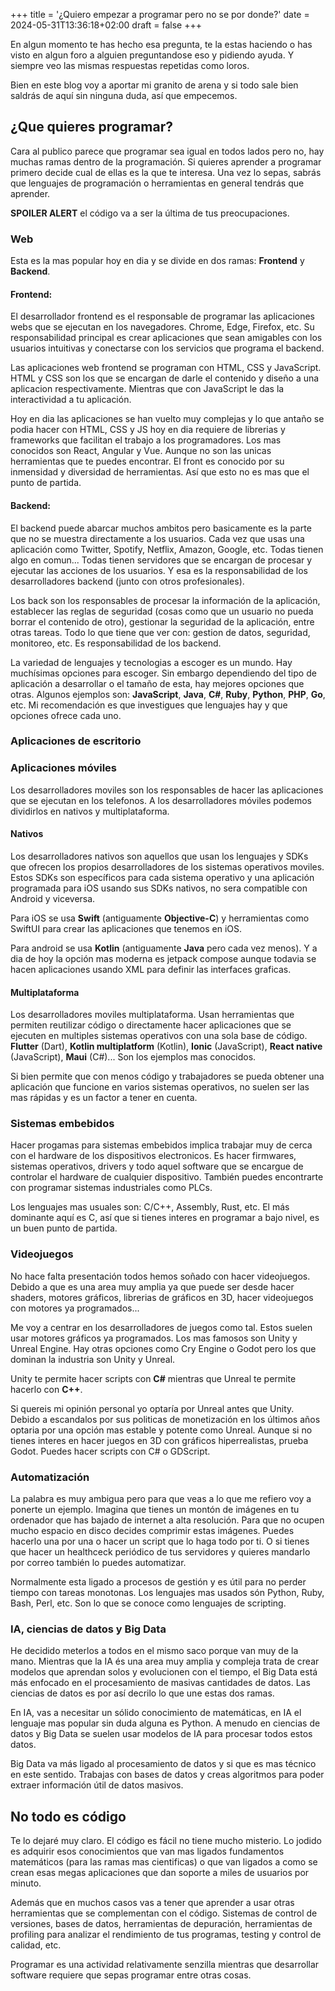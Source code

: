 +++
title = '¿Quiero empezar a programar pero no se por donde?'
date = 2024-05-31T13:36:18+02:00
draft = false
+++

En algun momento te has hecho esa pregunta, te la estas haciendo o has visto en algun
foro a alguien preguntandose eso y pidiendo ayuda. Y siempre veo las mismas respuestas repetidas como loros.

Bien en este blog voy a aportar mi granito de arena y si todo sale bien saldrás de aquí sin ninguna duda,
así que empecemos.

## ¿Que quieres programar?
Cara al publico parece que programar sea igual en todos lados pero no, hay muchas ramas dentro de la programación.
Si quieres aprender a programar primero decide cual de ellas es la que te interesa. Una vez lo sepas, sabrás
que lenguajes de programación o herramientas en general tendrás que aprender.

**SPOILER ALERT** el código va a ser la última de tus preocupaciones.

### Web
Esta es la mas popular hoy en dia y se divide en dos ramas: **Frontend** y **Backend**.

#### Frontend:
El desarrollador frontend es el responsable de programar las aplicaciones webs que se ejecutan en los navegadores.
Chrome, Edge, Firefox, etc. Su responsabilidad principal es crear aplicaciones que sean amigables con los usuarios
intuitivas y conectarse con los servicios que programa el backend.

Las aplicaciones web frontend se programan con HTML, CSS y JavaScript. HTML y CSS son los que se encargan de darle el
contenido y diseño a una aplicacion respectivamente. Mientras que con JavaScript le das la interactividad a tu aplicación.

Hoy en dia las aplicaciones se han vuelto muy complejas y lo que antaño se podia hacer con HTML, CSS y JS hoy en dia
requiere de librerias y frameworks que facilitan el trabajo a los programadores. Los mas conocidos son
React, Angular y Vue. Aunque no son las unicas herramientas que te puedes encontrar. El front es conocido
por su inmensidad y diversidad de herramientas. Así que esto no es mas que el punto de partida.

#### Backend:
El backend puede abarcar muchos ambitos pero basicamente es la parte que no se muestra directamente a los usuarios.
Cada vez que usas una aplicación como Twitter, Spotify, Netflix, Amazon, Google, etc. Todas tienen algo en comun...
Todas tienen servidores que se encargan de procesar y ejecutar las acciones de los usuarios. Y esa es la responsabilidad
de los desarrolladores backend (junto con otros profesionales).

Los back son los responsables de procesar la información
de la aplicación, establecer las reglas de seguridad (cosas como que un usuario no pueda borrar el contenido de otro),
gestionar la seguridad de la aplicación, entre otras tareas. Todo lo que tiene que ver con: gestion de datos, seguridad,
monitoreo, etc. Es responsabilidad de los backend.

La variedad de lenguajes y tecnologias a escoger es un mundo. Hay muchísimas opciones para escoger. Sin embargo dependiendo
del tipo de aplicación a desarrollar o el tamaño de esta, hay mejores opciones que otras. Algunos ejemplos son: **JavaScript**,
**Java**, **C#**, **Ruby**, **Python**, **PHP**, **Go**, etc. Mi recomendación es que investigues que lenguajes hay y que opciones ofrece cada uno.

### Aplicaciones de escritorio
### Aplicaciones móviles
Los desarrolladores moviles son los responsables de hacer las aplicaciones que se ejecutan en los telefonos.
A los desarrolladores móviles podemos dividirlos en nativos y multiplataforma.

#### Nativos
Los desarrolladores nativos
son aquellos que usan los lenguajes y SDKs que ofrecen los propios desarrolladores de los sistemas operativos moviles.
Estos SDKs son específicos para cada sistema operativo y una aplicación programada para iOS usando sus SDKs nativos,
no sera compatible con Android y viceversa.

Para iOS se usa **Swift** (antiguamente **Objective-C**) y herramientas como SwiftUI para crear las aplicaciones que tenemos en iOS.

Para android se usa **Kotlin** (antiguamente **Java** pero cada vez menos). Y a dia de hoy la opción mas moderna es jetpack compose
aunque todavia se hacen aplicaciones usando XML para definir las interfaces graficas.

#### Multiplataforma
Los desarrolladores moviles multiplataforma. Usan herramientas que permiten reutilizar código o directamente hacer
aplicaciones que se ejecuten en multiples sistemas operativos con una sola base de código. **Flutter** (Dart),
**Kotlin multiplatform** (Kotlin), **Ionic** (JavaScript), **React native** (JavaScript), **Maui** (C#)... Son los ejemplos mas conocidos.

Si bien permite que con menos código y trabajadores se pueda obtener una aplicación que funcione en varios sistemas
operativos, no suelen ser las mas rápidas y es un factor a tener en cuenta.

### Sistemas embebidos
Hacer progamas para sistemas embebidos implica trabajar muy de cerca con el hardware de los dispositivos electronicos.
Es hacer firmwares, sistemas operativos, drivers y todo aquel software que se encargue de controlar el hardware
de cualquier dispositivo. También puedes encontrarte con programar sistemas industriales como PLCs.

Los lenguajes mas usuales son: C/C++, Assembly, Rust, etc. El más dominante aquí es C, así que si tienes interes en
programar a bajo nivel, es un buen punto de partida.

### Videojuegos
No hace falta presentación todos hemos soñado con hacer videojuegos. Debido a que es una area muy amplia ya que puede
ser desde hacer shaders, motores gráficos, librerias de gráficos en 3D, hacer videojuegos con motores ya programados...

Me voy a centrar en los desarrolladores de juegos como tal. Estos suelen usar motores gráficos ya programados. Los mas famosos
son Unity y Unreal Engine. Hay otras opciones como Cry Engine o Godot pero los que dominan la industria son Unity y Unreal.

Unity te permite hacer scripts con **C#** mientras que Unreal te permite hacerlo con **C++**.

Si quereis mi opinión personal yo optaría por Unreal antes que Unity. Debido a escandalos por sus politicas de monetización
en los últimos años optaria por una opción mas estable y potente como Unreal. Aunque si no tienes interes en hacer juegos
en 3D con gráficos hiperrealistas, prueba Godot. Puedes hacer scripts con C# o GDScript.

### Automatización
La palabra es muy ambigua pero para que veas a lo que me refiero voy a ponerte un ejemplo. Imagina que tienes un montón
de imágenes en tu ordenador que has bajado de internet a alta resolución. Para que no ocupen mucho espacio en disco decides
comprimir estas imágenes. Puedes hacerlo una por una o hacer un script que lo haga todo por ti. O si tienes que
hacer un healthceck periódico de tus servidores y quieres mandarlo por correo también lo puedes automatizar.

Normalmente esta ligado a procesos de gestión y es útil para no perder tiempo con tareas monotonas. Los lenguajes mas usados
són Python, Ruby, Bash, Perl, etc. Son lo que se conoce como lenguajes de scripting.

### IA, ciencias de datos y Big Data
He decidido meterlos a todos en el mismo saco porque van muy de la mano. Mientras que la IA és una area muy amplia y compleja
trata de crear modelos que aprendan solos y evolucionen con el tiempo, el Big Data está más enfocado en el procesamiento
de masivas cantidades de datos. Las ciencias de datos es por así decrilo lo que une estas dos ramas.

En IA, vas a necesitar un sólido conocimiento de matemáticas, en IA el lenguaje mas popular sin duda alguna es Python.
A menudo en ciencias de datos y Big Data se suelen usar modelos de IA para procesar todos estos datos.

Big Data va más ligado al procesamiento de datos y si que es mas técnico en este sentido. Trabajas con bases de datos
y creas algoritmos para poder extraer información útil de datos masivos.

## No todo es código
Te lo dejaré muy claro. El código es fácil no tiene mucho misterio. Lo jodido es adquirir esos conocimientos que van
mas ligados fundamentos matemáticos (para las ramas mas cientificas) o que van ligados a como se crean esas megas aplicaciones
que dan soporte a miles de usuarios por minuto.

Además que en muchos casos vas a tener que aprender a usar otras herramientas que se complementan con el código.
Sistemas de control de versiones, bases de datos, herramientas de depuración, herramientas de profiling para analizar
el rendimiento de tus programas, testing y control de calidad, etc.

Programar es una actividad relativamente senzilla mientras que desarrollar software requiere que sepas programar entre
otras cosas.
